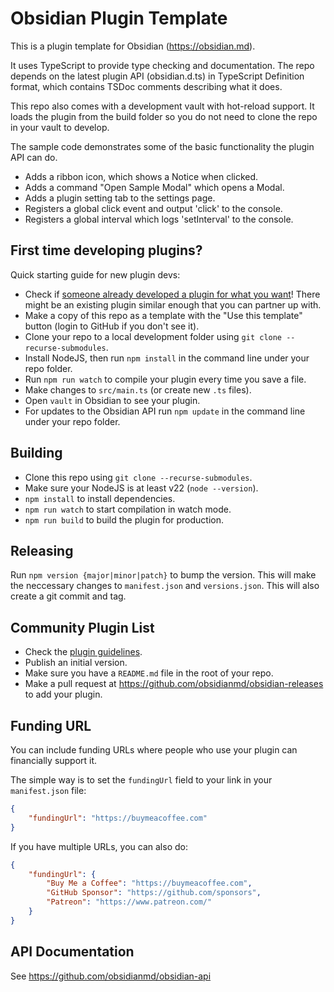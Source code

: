 # Obsidian Plugin Template

This is a plugin template for Obsidian (https://obsidian.md).

It uses TypeScript to provide type checking and documentation.
The repo depends on the latest plugin API (obsidian.d.ts) in TypeScript Definition format, which contains TSDoc comments describing what it does.

This repo also comes with a development vault with hot-reload support.
It loads the plugin from the build folder so you do not need to clone the repo in your vault to develop.

The sample code demonstrates some of the basic functionality the plugin API can do.
- Adds a ribbon icon, which shows a Notice when clicked.
- Adds a command "Open Sample Modal" which opens a Modal.
- Adds a plugin setting tab to the settings page.
- Registers a global click event and output 'click' to the console.
- Registers a global interval which logs 'setInterval' to the console.

## First time developing plugins?
Quick starting guide for new plugin devs:
- Check if [someone already developed a plugin for what you want](https://obsidian.md/plugins)! There might be an existing plugin similar enough that you can partner up with.
- Make a copy of this repo as a template with the "Use this template" button (login to GitHub if you don't see it).
- Clone your repo to a local development folder using `git clone --recurse-submodules`.
- Install NodeJS, then run `npm install` in the command line under your repo folder.
- Run `npm run watch` to compile your plugin every time you save a file.
- Make changes to `src/main.ts` (or create new `.ts` files).
- Open `vault` in Obsidian to see your plugin.
- For updates to the Obsidian API run `npm update` in the command line under your repo folder.

## Building
- Clone this repo using `git clone --recurse-submodules`. 
- Make sure your NodeJS is at least v22 (`node --version`).
- `npm install` to install dependencies.
- `npm run watch` to start compilation in watch mode.
- `npm run build` to build the plugin for production.

## Releasing
Run `npm version {major|minor|patch}` to bump the version.
This will make the neccessary changes to `manifest.json` and `versions.json`.
This will also create a git commit and tag.

## Community Plugin List
- Check the [plugin guidelines](https://docs.obsidian.md/Plugins/Releasing/Plugin+guidelines).
- Publish an initial version.
- Make sure you have a `README.md` file in the root of your repo.
- Make a pull request at https://github.com/obsidianmd/obsidian-releases to add your plugin.

## Funding URL
You can include funding URLs where people who use your plugin can financially support it.

The simple way is to set the `fundingUrl` field to your link in your `manifest.json` file:
```json
{
    "fundingUrl": "https://buymeacoffee.com"
}
```

If you have multiple URLs, you can also do:
```json
{
    "fundingUrl": {
        "Buy Me a Coffee": "https://buymeacoffee.com",
        "GitHub Sponsor": "https://github.com/sponsors",
        "Patreon": "https://www.patreon.com/"
    }
}
```

## API Documentation
See https://github.com/obsidianmd/obsidian-api
